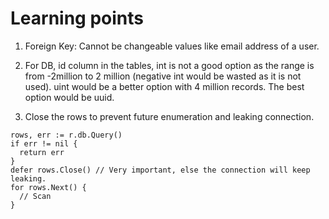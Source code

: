 # Learning points

1. Foreign Key: Cannot be changeable values like email address of a user.

2. For DB, id column in the tables, int is not a good option as the range is from -2million to 2 million (negative int would be wasted as it is not used). uint would be a better option with 4 million records. The best option would be uuid. 

3. Close the rows to prevent future enumeration and leaking connection. 
```
rows, err := r.db.Query()
if err != nil {
  return err
}
defer rows.Close() // Very important, else the connection will keep leaking.
for rows.Next() {
  // Scan
}
```
